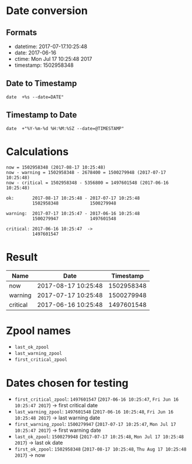 # Date conversion

## Formats

* datetime: 2017-07-17.10:25:48
* date: 2017-06-16
* ctime: Mon Jul 17 10:25:48 2017
* timestamp: 1502958348

## Date to Timestamp

```
date  +%s --date=DATE"
```

## Timestamp to Date

```
date  +"%Y-%m-%d %H:%M:%SZ --date=@TIMESTAMP"
```

# Calculations

```
now = 1502958348 (2017-08-17 10:25:48)
now - warning = 1502958348 - 2678400 = 1500279948 (2017-07-17 10:25:48)
now - critical = 1502958348 - 5356800 = 1497601548 (2017-06-16 10:25:48)
```

```
ok:       2017-08-17 10:25:48 - 2017-07-17 10:25:48
          1502958348            1500279948

warning:  2017-07-17 10:25:47 - 2017-06-16 10:25:48
          1500279947            1497601548

critical: 2017-06-16 10:25:47  ->
          1497601547
```

# Result

| Name     | Date                | Timestamp  |
|----------|---------------------|------------|
| now      | 2017-08-17 10:25:48 | 1502958348 |
| warning  | 2017-07-17 10:25:48 | 1500279948 |
| critical | 2017-06-16 10:25:48 | 1497601548 |

# Zpool names

* `last_ok_zpool`
* `last_warning_zpool`
* `first_critical_zpool`

# Dates chosen for testing

* `first_critical_zpool`: `1497601547` (`2017-06-16 10:25:47`, `Fri Jun 16 10:25:47 2017`) -> first critical date
* `last_warning_zpool`: `1497601548` (`2017-06-16 10:25:48`, `Fri Jun 16 10:25:48 2017`) -> last warning date
* `first_warning_zpool`: `1500279947` (`2017-07-17 10:25:47`, `Mon Jul 17 10:25:47 2017`) -> first warning date
* `last_ok_zpool`: `1500279948` (`2017-07-17 10:25:48`, `Mon Jul 17 10:25:48 2017`) -> last ok date
* `first_ok_zpool`: `1502958348` (`2017-08-17 10:25:48`, `Thu Aug 17 10:25:48 2017`) -> now
